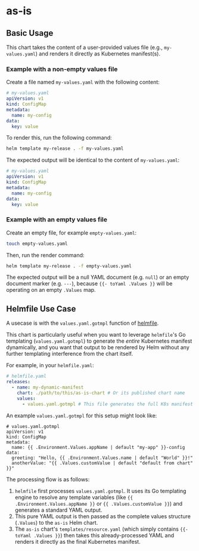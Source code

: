 # as-is

## Basic Usage

This chart takes the content of a user-provided values file (e.g., `my-values.yaml`) and renders it directly as Kubernetes manifest(s).

### Example with a non-empty values file

Create a file named `my-values.yaml` with the following content:

```yaml
# my-values.yaml
apiVersion: v1
kind: ConfigMap
metadata:
  name: my-config
data:
  key: value
```

To render this, run the following command:

```bash
helm template my-release . -f my-values.yaml
```

The expected output will be identical to the content of `my-values.yaml`:

```yaml
# my-values.yaml
apiVersion: v1
kind: ConfigMap
metadata:
  name: my-config
data:
  key: value
```

### Example with an empty values file

Create an empty file, for example `empty-values.yaml`:

```bash
touch empty-values.yaml
```

Then, run the render command:

```bash
helm template my-release . -f empty-values.yaml
```

The expected output will be a null YAML document (e.g. `null`) or an empty document marker (e.g. `---`), because `{{- toYaml .Values }}` will be operating on an empty `.Values` map.

## Helmfile Use Case

A usecase is with the `values.yaml.gotmpl` function of [helmfile](https://github.com/helmfile/helmfile).

This chart is particularly useful when you want to leverage `helmfile`'s Go templating (`values.yaml.gotmpl`) to generate the *entire* Kubernetes manifest dynamically, and you want that output to be rendered by Helm without any further templating interference from the chart itself.

For example, in your `helmfile.yaml`:

```yaml
# helmfile.yaml
releases:
  - name: my-dynamic-manifest
    chart: ./path/to/this/as-is-chart # Or its published chart name
    values:
      - values.yaml.gotmpl # This file generates the full K8s manifest
```

An example `values.yaml.gotmpl` for this setup might look like:

```gotmpl
# values.yaml.gotmpl
apiVersion: v1
kind: ConfigMap
metadata:
  name: {{ .Environment.Values.appName | default "my-app" }}-config
data:
  greeting: "Hello, {{ .Environment.Values.name | default "World" }}!"
  anotherValue: "{{ .Values.customValue | default "default from chart" }}"
```

The processing flow is as follows:
1. `helmfile` first processes `values.yaml.gotmpl`. It uses its Go templating engine to resolve any template variables (like `{{ .Environment.Values.appName }}` or `{{ .Values.customValue }}`) and generates a standard YAML output.
2. This pure YAML output is then passed as the complete values structure (`.Values`) to the `as-is` Helm chart.
3. The `as-is` chart's `templates/resource.yaml` (which simply contains `{{- toYaml .Values }}`) then takes this already-processed YAML and renders it directly as the final Kubernetes manifest.
